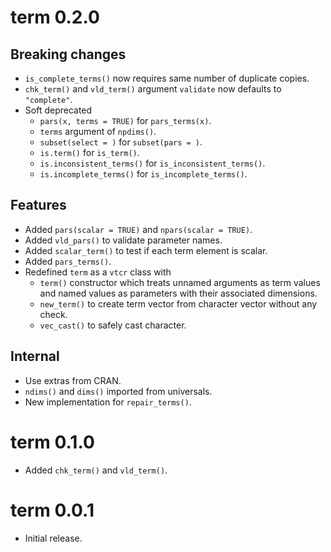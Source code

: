 # term 0.2.0

## Breaking changes

- `is_complete_terms()` now requires same number of duplicate copies.
- `chk_term()` and `vld_term()` argument `validate` now defaults to `"complete"`.
- Soft deprecated
    - `pars(x, terms = TRUE)` for `pars_terms(x)`.
    - `terms` argument of `npdims()`.
    - `subset(select = )` for `subset(pars = )`.
    - `is.term()` for `is_term()`.
    - `is.inconsistent_terms()` for `is_inconsistent_terms()`.
    - `is.incomplete_terms()` for `is_incomplete_terms()`.

## Features

- Added `pars(scalar = TRUE)` and `npars(scalar = TRUE)`.
- Added `vld_pars()` to validate parameter names.
- Added `scalar_term()` to test if each term element is scalar.
- Added `pars_terms()`.
- Redefined `term` as a `vtcr` class with
  - `term()` constructor which treats unnamed arguments as term values and named values as parameters with their associated dimensions.
  - `new_term()` to create term vector from character vector without any check.
  - `vec_cast()` to safely cast character.

## Internal

- Use extras from CRAN.
- `ndims()` and `dims()` imported from universals.
- New implementation for `repair_terms()`.


# term 0.1.0

- Added `chk_term()` and `vld_term()`.

# term 0.0.1

- Initial release.
